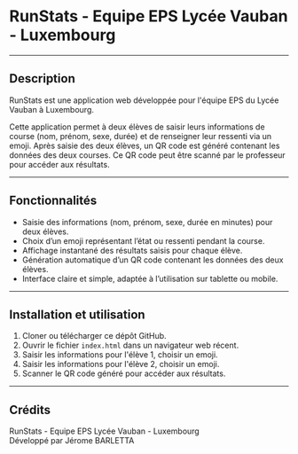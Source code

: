 # RunStats - Equipe EPS Lycée Vauban - Luxembourg

---

## Description

RunStats est une application web développée pour l'équipe EPS du Lycée Vauban à Luxembourg.

Cette application permet à deux élèves de saisir leurs informations de course (nom, prénom, sexe, durée) et de renseigner leur ressenti via un emoji. Après saisie des deux élèves, un QR code est généré contenant les données des deux courses. Ce QR code peut être scanné par le professeur pour accéder aux résultats.

---

## Fonctionnalités

- Saisie des informations (nom, prénom, sexe, durée en minutes) pour deux élèves.
- Choix d’un emoji représentant l’état ou ressenti pendant la course.
- Affichage instantané des résultats saisis pour chaque élève.
- Génération automatique d’un QR code contenant les données des deux élèves.
- Interface claire et simple, adaptée à l’utilisation sur tablette ou mobile.

---

## Installation et utilisation

1. Cloner ou télécharger ce dépôt GitHub.
2. Ouvrir le fichier `index.html` dans un navigateur web récent.
3. Saisir les informations pour l'élève 1, choisir un emoji.
4. Saisir les informations pour l'élève 2, choisir un emoji.
5. Scanner le QR code généré pour accéder aux résultats.

---

## Crédits

RunStats - Equipe EPS Lycée Vauban - Luxembourg  
Développé par Jérome BARLETTA
